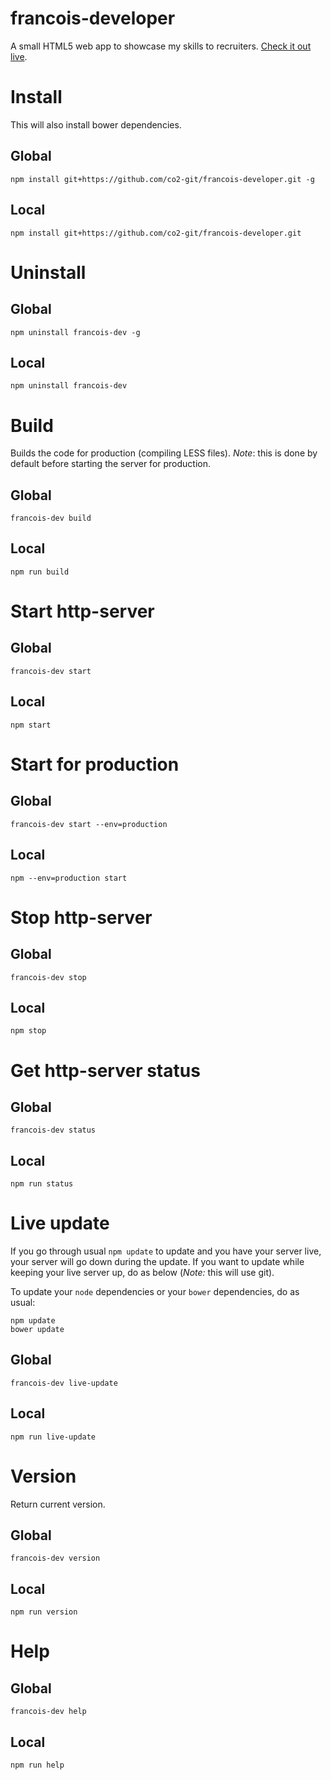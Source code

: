 francois-developer
==================

A small HTML5 web app to showcase my skills to recruiters. <a href="http://192.237.218.147:3100" target="_blank">Check it out live</a>.

# Install

This will also install bower dependencies.

## Global

	npm install git+https://github.com/co2-git/francois-developer.git -g

## Local
    npm install git+https://github.com/co2-git/francois-developer.git


# Uninstall

## Global

    npm uninstall francois-dev -g

## Local

    npm uninstall francois-dev

# Build

Builds the code for production (compiling LESS files). *Note*: this is done by default before starting the server for production.

## Global

    francois-dev build

## Local
    
    npm run build    

# Start http-server

## Global

    francois-dev start

## Local

    npm start

# Start for production

## Global

    francois-dev start --env=production

## Local

    npm --env=production start

# Stop http-server

## Global

    francois-dev stop

## Local

    npm stop

# Get http-server status

## Global

    francois-dev status

## Local

    npm run status

# Live update

If you go through usual `npm update` to update and you have your server live, your server will go down during the update. If you want to update while keeping your live server up, do as below (*Note:* this will use git).

To update your `node` dependencies or your `bower` dependencies, do as usual:

    npm update
    bower update

## Global

    francois-dev live-update

## Local

    npm run live-update

# Version

Return current version.

## Global

    francois-dev version

## Local

    npm run version

# Help

## Global

    francois-dev help

## Local

    npm run help